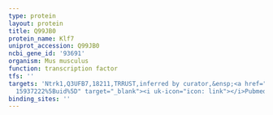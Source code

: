 ```yaml
---
type: protein
layout: protein
title: Q99JB0
protein_name: Klf7
uniprot_accession: Q99JB0
ncbi_gene_id: '93691'
organism: Mus musculus
function: transcription factor
tfs: ''
targets: 'Ntrk1,Q3UFB7,18211,TRRUST,inferred by curator,&ensp;<a href="https://www.ncbi.nlm.nih.gov/pubmed/?term=11245580;
  15937222%5Buid%5D" target="_blank"><i uk-icon="icon: link"></i>Pubmed</a>'
binding_sites: ''
---
```

